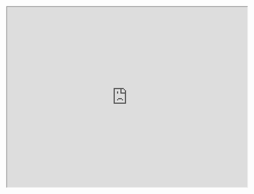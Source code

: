 <iframe src="https://drive.google.com/file/d/1JqLKRl2hKDEz7hwWIOXBz8n11hhbGmnJ/preview" width="640" height="480"></iframe>
